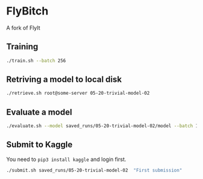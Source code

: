 # FlyBitch
A fork of FlyIt

## Training

```bash
./train.sh --batch 256
```

## Retriving a model to local disk

```bash
./retrieve.sh root@some-server 05-20-trivial-model-02
```

## Evaluate a model

```bash
./evaluate.sh --model saved_runs/05-20-trivial-model-02/model --batch 16
```

## Submit to Kaggle

You need to `pip3 install kaggle` and login first.

```bash
./submit.sh saved_runs/05-20-trivial-model-02  "First submission"
```
